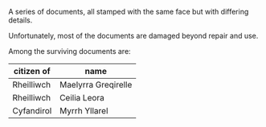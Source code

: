 A series of documents, all stamped with the same face but with differing details.

Unfortunately, most of the documents are damaged beyond repair and use.

Among the surviving documents are:

| citizen of | name |
| --- | --- |
| Rheilliwch | Maelyrra Greqirelle |
| Rheilliwch | Ceilia Leora |
| Cyfandirol | Myrrh Yllarel |

